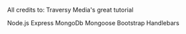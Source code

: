 All credits to: Traversy Media's great tutorial

Node.js
Express
MongoDb
Mongoose
Bootstrap
Handlebars
